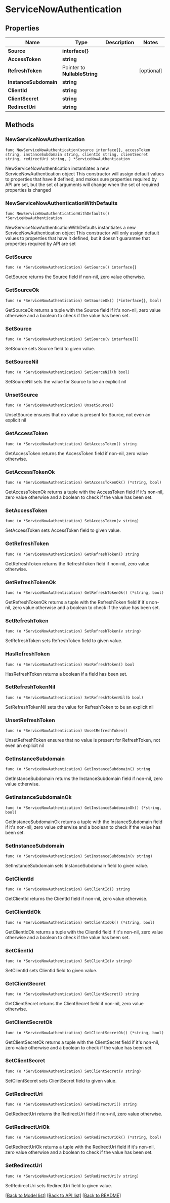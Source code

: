 # ServiceNowAuthentication

## Properties

Name | Type | Description | Notes
------------ | ------------- | ------------- | -------------
**Source** | **interface{}** |  | 
**AccessToken** | **string** |  | 
**RefreshToken** | Pointer to **NullableString** |  | [optional] 
**InstanceSubdomain** | **string** |  | 
**ClientId** | **string** |  | 
**ClientSecret** | **string** |  | 
**RedirectUri** | **string** |  | 

## Methods

### NewServiceNowAuthentication

`func NewServiceNowAuthentication(source interface{}, accessToken string, instanceSubdomain string, clientId string, clientSecret string, redirectUri string, ) *ServiceNowAuthentication`

NewServiceNowAuthentication instantiates a new ServiceNowAuthentication object
This constructor will assign default values to properties that have it defined,
and makes sure properties required by API are set, but the set of arguments
will change when the set of required properties is changed

### NewServiceNowAuthenticationWithDefaults

`func NewServiceNowAuthenticationWithDefaults() *ServiceNowAuthentication`

NewServiceNowAuthenticationWithDefaults instantiates a new ServiceNowAuthentication object
This constructor will only assign default values to properties that have it defined,
but it doesn't guarantee that properties required by API are set

### GetSource

`func (o *ServiceNowAuthentication) GetSource() interface{}`

GetSource returns the Source field if non-nil, zero value otherwise.

### GetSourceOk

`func (o *ServiceNowAuthentication) GetSourceOk() (*interface{}, bool)`

GetSourceOk returns a tuple with the Source field if it's non-nil, zero value otherwise
and a boolean to check if the value has been set.

### SetSource

`func (o *ServiceNowAuthentication) SetSource(v interface{})`

SetSource sets Source field to given value.


### SetSourceNil

`func (o *ServiceNowAuthentication) SetSourceNil(b bool)`

 SetSourceNil sets the value for Source to be an explicit nil

### UnsetSource
`func (o *ServiceNowAuthentication) UnsetSource()`

UnsetSource ensures that no value is present for Source, not even an explicit nil
### GetAccessToken

`func (o *ServiceNowAuthentication) GetAccessToken() string`

GetAccessToken returns the AccessToken field if non-nil, zero value otherwise.

### GetAccessTokenOk

`func (o *ServiceNowAuthentication) GetAccessTokenOk() (*string, bool)`

GetAccessTokenOk returns a tuple with the AccessToken field if it's non-nil, zero value otherwise
and a boolean to check if the value has been set.

### SetAccessToken

`func (o *ServiceNowAuthentication) SetAccessToken(v string)`

SetAccessToken sets AccessToken field to given value.


### GetRefreshToken

`func (o *ServiceNowAuthentication) GetRefreshToken() string`

GetRefreshToken returns the RefreshToken field if non-nil, zero value otherwise.

### GetRefreshTokenOk

`func (o *ServiceNowAuthentication) GetRefreshTokenOk() (*string, bool)`

GetRefreshTokenOk returns a tuple with the RefreshToken field if it's non-nil, zero value otherwise
and a boolean to check if the value has been set.

### SetRefreshToken

`func (o *ServiceNowAuthentication) SetRefreshToken(v string)`

SetRefreshToken sets RefreshToken field to given value.

### HasRefreshToken

`func (o *ServiceNowAuthentication) HasRefreshToken() bool`

HasRefreshToken returns a boolean if a field has been set.

### SetRefreshTokenNil

`func (o *ServiceNowAuthentication) SetRefreshTokenNil(b bool)`

 SetRefreshTokenNil sets the value for RefreshToken to be an explicit nil

### UnsetRefreshToken
`func (o *ServiceNowAuthentication) UnsetRefreshToken()`

UnsetRefreshToken ensures that no value is present for RefreshToken, not even an explicit nil
### GetInstanceSubdomain

`func (o *ServiceNowAuthentication) GetInstanceSubdomain() string`

GetInstanceSubdomain returns the InstanceSubdomain field if non-nil, zero value otherwise.

### GetInstanceSubdomainOk

`func (o *ServiceNowAuthentication) GetInstanceSubdomainOk() (*string, bool)`

GetInstanceSubdomainOk returns a tuple with the InstanceSubdomain field if it's non-nil, zero value otherwise
and a boolean to check if the value has been set.

### SetInstanceSubdomain

`func (o *ServiceNowAuthentication) SetInstanceSubdomain(v string)`

SetInstanceSubdomain sets InstanceSubdomain field to given value.


### GetClientId

`func (o *ServiceNowAuthentication) GetClientId() string`

GetClientId returns the ClientId field if non-nil, zero value otherwise.

### GetClientIdOk

`func (o *ServiceNowAuthentication) GetClientIdOk() (*string, bool)`

GetClientIdOk returns a tuple with the ClientId field if it's non-nil, zero value otherwise
and a boolean to check if the value has been set.

### SetClientId

`func (o *ServiceNowAuthentication) SetClientId(v string)`

SetClientId sets ClientId field to given value.


### GetClientSecret

`func (o *ServiceNowAuthentication) GetClientSecret() string`

GetClientSecret returns the ClientSecret field if non-nil, zero value otherwise.

### GetClientSecretOk

`func (o *ServiceNowAuthentication) GetClientSecretOk() (*string, bool)`

GetClientSecretOk returns a tuple with the ClientSecret field if it's non-nil, zero value otherwise
and a boolean to check if the value has been set.

### SetClientSecret

`func (o *ServiceNowAuthentication) SetClientSecret(v string)`

SetClientSecret sets ClientSecret field to given value.


### GetRedirectUri

`func (o *ServiceNowAuthentication) GetRedirectUri() string`

GetRedirectUri returns the RedirectUri field if non-nil, zero value otherwise.

### GetRedirectUriOk

`func (o *ServiceNowAuthentication) GetRedirectUriOk() (*string, bool)`

GetRedirectUriOk returns a tuple with the RedirectUri field if it's non-nil, zero value otherwise
and a boolean to check if the value has been set.

### SetRedirectUri

`func (o *ServiceNowAuthentication) SetRedirectUri(v string)`

SetRedirectUri sets RedirectUri field to given value.



[[Back to Model list]](../README.md#documentation-for-models) [[Back to API list]](../README.md#documentation-for-api-endpoints) [[Back to README]](../README.md)


